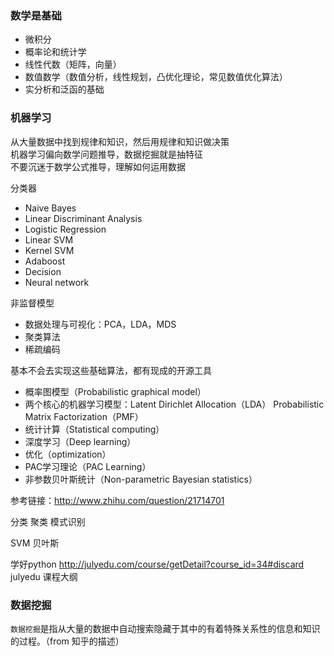 

### 数学是基础

* 微积分
* 概率论和统计学
* 线性代数（矩阵，向量）
* 数值数学（数值分析，线性规划，凸优化理论，常见数值优化算法）
* 实分析和泛函的基础



### 机器学习

从大量数据中找到规律和知识，然后用规律和知识做决策  
机器学习偏向数学问题推导，数据挖掘就是抽特征   
不要沉迷于数学公式推导，理解如何运用数据   


分类器

*	Naive Bayes
*	Linear Discriminant Analysis
*	Logistic Regression
*	Linear SVM
*	Kernel SVM
*	Adaboost
*	Decision
*	Neural network


非监督模型
*	数据处理与可视化：PCA，LDA，MDS
*	聚类算法
*	稀疏编码


基本不会去实现这些基础算法，都有现成的开源工具

* 概率图模型（Probabilistic graphical model）
* 两个核心的机器学习模型：Latent Dirichlet Allocation（LDA） Probabilistic Matrix Factorization（PMF）
* 统计计算（Statistical computing）	
* 深度学习（Deep learning）
* 优化（optimization）
* PAC学习理论（PAC Learning）
* 非参数贝叶斯统计（Non-parametric Bayesian statistics）

参考链接：http://www.zhihu.com/question/21714701



分类
聚类
模式识别

SVM
贝叶斯



学好python
http://julyedu.com/course/getDetail?course_id=34#discard julyedu 课程大纲


### 数据挖掘

`数据挖掘`是指从大量的数据中自动搜索隐藏于其中的有着特殊关系性的信息和知识的过程。（from 知乎的描述）




